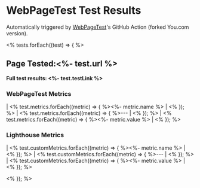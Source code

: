 # WebPageTest Test Results

Automatically triggered by [WebPageTest](https://www.webpagetest.org)'s GitHub Action (forked You.com version).

<% tests.forEach((test) => { %>

## Page Tested:<%- test.url %>

**Full test results: <%- test.testLink %>**

### WebPageTest Metrics
| <% test.metrics.forEach((metric) => { %><%- metric.name %> | <% }); %>
| <% test.metrics.forEach((metric) => { %>--- | <% }); %>
| <% test.metrics.forEach((metric) => { %><%- metric.value %> | <% }); %>


### Lighthouse Metrics
| <% test.customMetrics.forEach((metric) => { %><%- metric.name %> | <% }); %>
| <% test.customMetrics.forEach((metric) => { %>--- | <% }); %>
| <% test.customMetrics.forEach((metric) => { %><%- metric.value %> | <% }); %>

<% }); %>
